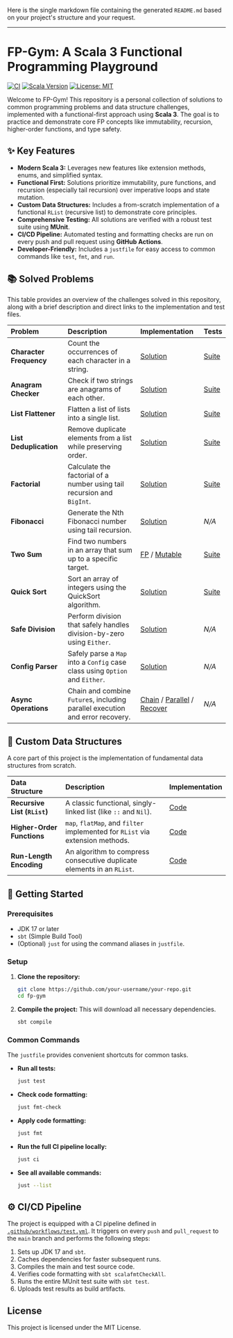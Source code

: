 Here is the single markdown file containing the generated `README.md` based on your project's structure and your request.

***

# FP-Gym: A Scala 3 Functional Programming Playground

[![CI](https://github.com/your-username/your-repo/actions/workflows/test.yml/badge.svg)](https://github.com/your-username/your-repo/actions/workflows/test.yml)
[![Scala Version](https://img.shields.io/badge/scala-3.7.1-blue.svg)](https://www.scala-lang.org/)
[![License: MIT](https://img.shields.io/badge/License-MIT-yellow.svg)](https://opensource.org/licenses/MIT)

Welcome to FP-Gym! This repository is a personal collection of solutions to common programming problems and data structure challenges, implemented with a functional-first approach using **Scala 3**. The goal is to practice and demonstrate core FP concepts like immutability, recursion, higher-order functions, and type safety.

## ✨ Key Features

*   **Modern Scala 3:** Leverages new features like extension methods, enums, and simplified syntax.
*   **Functional First:** Solutions prioritize immutability, pure functions, and recursion (especially tail recursion) over imperative loops and state mutation.
*   **Custom Data Structures:** Includes a from-scratch implementation of a functional `RList` (recursive list) to demonstrate core principles.
*   **Comprehensive Testing:** All solutions are verified with a robust test suite using **MUnit**.
*   **CI/CD Pipeline:** Automated testing and formatting checks are run on every push and pull request using **GitHub Actions**.
*   **Developer-Friendly:** Includes a `justfile` for easy access to common commands like `test`, `fmt`, and `run`.

## 📚 Solved Problems

This table provides an overview of the challenges solved in this repository, along with a brief description and direct links to the implementation and test files.

| Problem | Description | Implementation | Tests |
| :--- | :--- | :--- | :--- |
| **Character Frequency** | Count the occurrences of each character in a string. | [Solution](src/main/scala/CharFrequencySolution.scala) | [Suite](src/test/scala/CharFrequencySuite.scala) |
| **Anagram Checker** | Check if two strings are anagrams of each other. | [Solution](src/main/scala/AnagramCheckerSolution.scala) | [Suite](src/test/scala/CharFrequencySuite.scala#L46) |
| **List Flattener** | Flatten a list of lists into a single list. | [Solution](src/main/scala/CustomFlattenerSolution.scala) | [Suite](src/test/scala/CustomFlattenerSuite.scala) |
| **List Deduplication** | Remove duplicate elements from a list while preserving order. | [Solution](src/main/scala/DuplicateRemovalSolution.scala) | [Suite](src/test/scala/DuplicateRemovalSuite.scala) |
| **Factorial** | Calculate the factorial of a number using tail recursion and `BigInt`. | [Solution](src/main/scala/FactorialSolution.scala) | [Suite](src/test/scala/FactorialSuite.scala) |
| **Fibonacci** | Generate the Nth Fibonacci number using tail recursion. | [Solution](src/main/scala/FibonacciSolution.scala) | _N/A_ |
| **Two Sum** | Find two numbers in an array that sum up to a specific target. | [FP](src/main/scala/TwoSumSolution.scala) / [Mutable](src/main/scala/TwoSumMutSolution.scala) | [Suite](src/test/scala/TwoSumSuite.scala) |
| **Quick Sort** | Sort an array of integers using the QuickSort algorithm. | [Solution](src/main/scala/QuickSortSolution.scala) | [Suite](src/test/scala/SortingSuite.scala) |
| **Safe Division** | Perform division that safely handles division-by-zero using `Either`. | [Solution](src/main/scala/SafeDivisionSolution.scala) | _N/A_ |
| **Config Parser** | Safely parse a `Map` into a `Config` case class using `Option` and `Either`. | [Solution](src/main/scala/CfgParserSolution.scala) | _N/A_ |
| **Async Operations** | Chain and combine `Future`s, including parallel execution and error recovery. | [Chain](src/main/scala/AsyncCombineSolution.scala) / [Parallel](src/main/scala/ParAsyncCombineSolution.scala) / [Recover](src/main/scala/ParAsyncCombineRecoverSolution.scala) | _N/A_ |

## 🔗 Custom Data Structures

A core part of this project is the implementation of fundamental data structures from scratch.

| Data Structure | Description | Implementation |
| :--- | :--- | :--- |
| **Recursive List (`RList`)** | A classic functional, singly-linked list (like `::` and `Nil`). | [Code](src/main/scala/lists/ListSolution.scala) |
| **Higher-Order Functions** | `map`, `flatMap`, and `filter` implemented for `RList` via extension methods. | [Code](src/main/scala/lists/HOF.scala) |
| **Run-Length Encoding** | An algorithm to compress consecutive duplicate elements in an `RList`. | [Code](src/main/scala/lists/RunLenghtEncoding.scala) |

## 🚀 Getting Started

### Prerequisites

*   JDK 17 or later
*   `sbt` (Simple Build Tool)
*   (Optional) `just` for using the command aliases in `justfile`.

### Setup

1.  **Clone the repository:**
    ```sh
    git clone https://github.com/your-username/your-repo.git
    cd fp-gym
    ```

2.  **Compile the project:**
    This will download all necessary dependencies.
    ```sh
    sbt compile
    ```

### Common Commands

The `justfile` provides convenient shortcuts for common tasks.

*   **Run all tests:**
    ```sh
    just test
    ```

*   **Check code formatting:**
    ```sh
    just fmt-check
    ```

*   **Apply code formatting:**
    ```sh
    just fmt
    ```

*   **Run the full CI pipeline locally:**
    ```sh
    just ci
    ```

*   **See all available commands:**
    ```sh
    just --list
    ```

## ⚙️ CI/CD Pipeline

The project is equipped with a CI pipeline defined in [`.github/workflows/test.yml`](.github/workflows/test.yml). It triggers on every `push` and `pull_request` to the `main` branch and performs the following steps:
1.  Sets up JDK 17 and `sbt`.
2.  Caches dependencies for faster subsequent runs.
3.  Compiles the main and test source code.
4.  Verifies code formatting with `sbt scalafmtCheckAll`.
5.  Runs the entire MUnit test suite with `sbt test`.
6.  Uploads test results as build artifacts.

## License

This project is licensed under the MIT License.